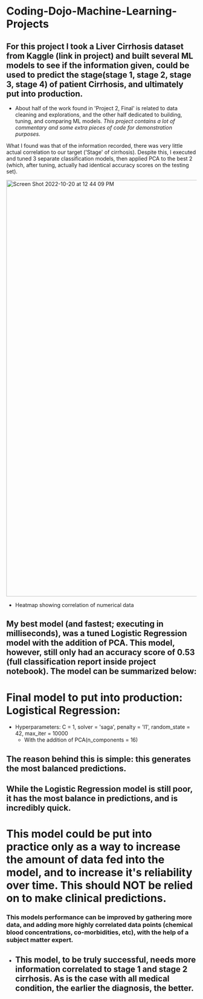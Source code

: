 # Coding-Dojo-Machine-Learning-Projects

## For this project I took a Liver Cirrhosis dataset from Kaggle (link in project) and built several ML models to see if the information given, could be used to predict the stage(stage 1, stage 2, stage 3, stage 4) of patient Cirrhosis, and ultimately put into production.
  - About half of the work found in 'Project 2, Final' is related to data cleaning and explorations, and the other half dedicated to building, tuning, and comparing ML models. *This project contains a lot of commentary and some extra pieces of code for demonstration purposes.*

What I found was that of the information recorded, there was very little actual correlation to our target ('Stage' of cirrhosis). Despite this, I executed and tuned 3 separate classification models, then applied PCA to the best 2 (which, after tuning, actually had identical accuracy scores on the testing set).

<img width="1100" alt="Screen Shot 2022-10-20 at 12 44 09 PM" src="https://user-images.githubusercontent.com/109368648/197031893-429f51c3-ce5e-4cd5-8bbd-815330e12f35.png">

- Heatmap showing correlation of numerical data

## My best model (and fastest; executing in milliseconds), was a tuned Logistic Regression model with the addition of PCA. This model, however, still only had an accuracy score of 0.53 (full classification report inside project notebook). The model can be summarized below:

# Final model to put into production: Logistical Regression:
  - Hyperparameters: C = 1, solver = 'saga', penalty = 'l1', random_state = 42, max_iter = 10000
    - With the addition of PCA(n_components = 16)

## The reason behind this is simple: this generates the most balanced predictions.
## While the Logistic Regression model is still poor, it has the most balance in predictions, and is incredibly quick. 
# This model could be put into practice only as a way to increase the amount of data fed into the model, and to increase it's reliability over time. This should NOT be relied on to make clinical predictions.
### This models performance can be improved by gathering more data, and adding more highly correlated data points (chemical blood concentrations, co-morbidities, etc), with the help of a subject matter expert.
- ## This model, to be truly successful, needs more information correlated to stage 1 and stage 2 cirrhosis. As is the case with all medical condition, the earlier the diagnosis, the better.

